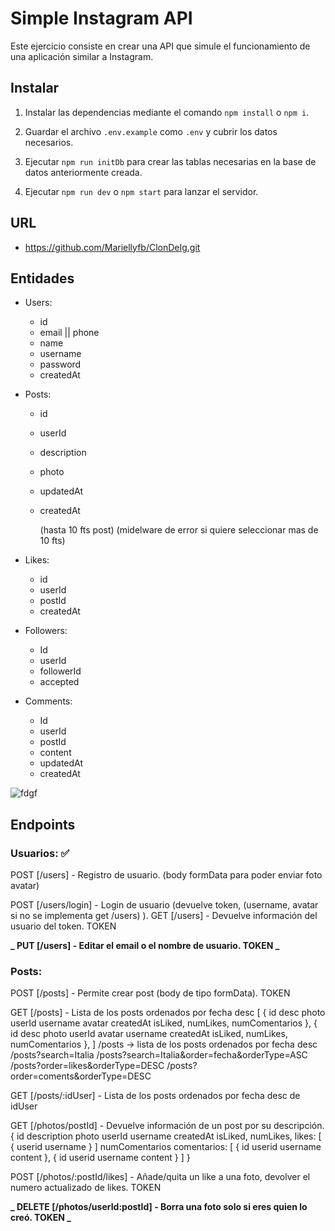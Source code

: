 # Simple Instagram API

Este ejercicio consiste en crear una API que simule el funcionamiento de una aplicación similar a Instagram.

## Instalar

1. Instalar las dependencias mediante el comando `npm install` o `npm i`.

2. Guardar el archivo `.env.example` como `.env` y cubrir los datos necesarios.

3. Ejecutar `npm run initDb` para crear las tablas necesarias en la base de datos anteriormente creada.

4. Ejecutar `npm run dev` o `npm start` para lanzar el servidor.

## URL

-   https://github.com/Mariellyfb/ClonDeIg.git

## Entidades

-   Users:

    -   id
    -   email || phone
    -   name
    -   username
    -   password
    -   createdAt

-   Posts:

    -   id
    -   userId
    -   description
    -   photo
    -   updatedAt
    -   createdAt

        (hasta 10 fts post)
        (midelware de error si quiere seleccionar mas de 10 fts)

-   Likes:

    -   id
    -   userId
    -   postId
    -   createdAt

-   Followers:

    -   Id
    -   userId
    -   followerId
    -   accepted

-   Comments:
    -   Id
    -   userId
    -   postId
    -   content
    -   updatedAt
    -   createdAt

<img src="http://localhost:3000/jf8fujf8f8uf8f8f8.jpg" alt="fdgf">

## Endpoints

### Usuarios: ✅

POST [/users] - Registro de usuario. (body formData para poder enviar foto avatar)

POST [/users/login] - Login de usuario (devuelve token, (username, avatar si no se implementa get /users) ).
GET [/users] - Devuelve información del usuario del token. TOKEN

**_ PUT [/users] - Editar el email o el nombre de usuario. TOKEN _**

### Posts:

POST [/posts] - Permite crear post (body de tipo formData). TOKEN

GET [/posts] - Lista de los posts ordenados por fecha desc
    [
        {
            id 
            desc
            photo 
            userId
            username
            avatar
            createdAt
            isLiked,
            numLikes,
            numComentarios
        },
       {
            id 
            desc
            photo 
            userId
            avatar
            username
            createdAt
            isLiked,
            numLikes,
            numComentarios
        },
    ]
    /posts -> lista de los posts ordenados por fecha desc
    /posts?search=Italia
    /posts?search=Italia&order=fecha&orderType=ASC
    /posts?order=likes&orderType=DESC
    /posts?order=coments&orderType=DESC

GET [/posts/:idUser] - Lista de los posts ordenados por fecha desc de idUser

GET [/photos/postId] - Devuelve información de un post por su descripción.
{
       id 
       description
       photo 
       userId
       username
       createdAt
       isLiked,
       numLikes,
       likes: [
        {
            userid
            username
        }
       ]
       numComentarios
       comentarios: [
        {
            id
            userid
            username
            content
        },
        {
            id
            userid
            username
            content
        }
       ]
}

POST [/photos/:postId/likes] - Añade/quita un like a una foto, devolver el numero actualizado de likes. TOKEN



**_ DELETE [/photos/userId:postId] - Borra una foto solo si eres quien lo creó. TOKEN _**
